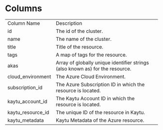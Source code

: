 # Columns  

<table>
	<tr><td>Column Name</td><td>Description</td></tr>
	<tr><td>id</td><td>The id of the cluster.</td></tr>
	<tr><td>name</td><td>The name of the cluster.</td></tr>
	<tr><td>title</td><td>Title of the resource.</td></tr>
	<tr><td>tags</td><td>A map of tags for the resource.</td></tr>
	<tr><td>akas</td><td>Array of globally unique identifier strings (also known as) for the resource.</td></tr>
	<tr><td>cloud_environment</td><td>The Azure Cloud Environment.</td></tr>
	<tr><td>subscription_id</td><td>The Azure Subscription ID in which the resource is located.</td></tr>
	<tr><td>kaytu_account_id</td><td>The Kaytu Account ID in which the resource is located.</td></tr>
	<tr><td>kaytu_resource_id</td><td>The unique ID of the resource in Kaytu.</td></tr>
	<tr><td>kaytu_metadata</td><td>Kaytu Metadata of the Azure resource.</td></tr>
</table>